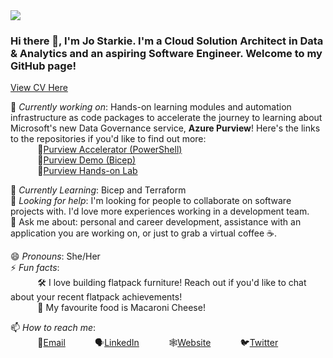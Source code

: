 <img src="https://images.unsplash.com/photo-1542272201-b1ca555f8505?ixid=MnwxMjA3fDB8MHxwaG90by1wYWdlfHx8fGVufDB8fHx8&ixlib=rb-1.2.1&auto=format&fit=crop&w=868&h=300&q=80"/>
 
### Hi there 👋, I'm Jo Starkie. I'm a Cloud Solution Architect in Data & Analytics and an aspiring Software Engineer. Welcome to my GitHub page! <br>
 
[View CV Here](https://drive.google.com/file/d/1UW9VFntgKvA9bzd6EQWr2YsfxpifShOn/view) 
 
🔭 *Currently working on*:  Hands-on learning modules and automation infrastructure as code packages to accelerate the journey to learning about Microsoft's new Data Governance service, **Azure Purview**! Here's the links to the repositories if you'd like to find out more: <br>
&nbsp;&nbsp;&nbsp;&nbsp;&nbsp;&nbsp;&nbsp;&nbsp;&nbsp;&nbsp; 🚀[Purview Accelerator (PowerShell)](https://github.com/JWStarkie/PurviewAccelerator)<br>
&nbsp;&nbsp;&nbsp;&nbsp;&nbsp;&nbsp;&nbsp;&nbsp;&nbsp;&nbsp; 🌠[Purview Demo (Bicep)](https://github.com/tayganr/purviewdemo)<br>
&nbsp;&nbsp;&nbsp;&nbsp;&nbsp;&nbsp;&nbsp;&nbsp;&nbsp;&nbsp; 💭[Purview Hands-on Lab](https://github.com/tayganr/purviewlab)<br>
 
🌱 *Currently Learning*: Bicep and Terraform<br>
🤔 *Looking for help*: I'm looking for people to collaborate on software projects with. I'd love more experiences working in a development team.<br>
💬 Ask me about: personal and career development, assistance with an application you are working on, or just to grab a virtual coffee :coffee:. <br>
 
😄 *Pronouns*: She/Her <br>
⚡ *Fun facts*:<br>
&nbsp;&nbsp;&nbsp;&nbsp;&nbsp;&nbsp;&nbsp;&nbsp;&nbsp;&nbsp; 🛠️ I love building flatpack furniture! Reach out if you'd like to chat about your recent flatpack achievements!<br>
&nbsp;&nbsp;&nbsp;&nbsp;&nbsp;&nbsp;&nbsp;&nbsp;&nbsp;&nbsp; 🧀 My favourite food is Macaroni Cheese! <br>

📫 *How to reach me*: <br>
&nbsp;&nbsp;&nbsp;&nbsp;&nbsp;&nbsp;&nbsp;&nbsp;&nbsp;&nbsp; 📧[Email](jo_s_m@yahoo.com)
&nbsp;&nbsp;&nbsp;&nbsp;&nbsp;&nbsp;&nbsp;&nbsp;&nbsp;&nbsp; 🗣️[LinkedIn](https://www.linkedin.com/in/ms-jo-starkie/)
&nbsp;&nbsp;&nbsp;&nbsp;&nbsp;&nbsp;&nbsp;&nbsp;&nbsp;&nbsp; 🕸️[Website](jwstarkie.github.io)
&nbsp;&nbsp;&nbsp;&nbsp;&nbsp;&nbsp;&nbsp;&nbsp;&nbsp;&nbsp; 🐦[Twitter](https://twitter.com/j0_c0des)
